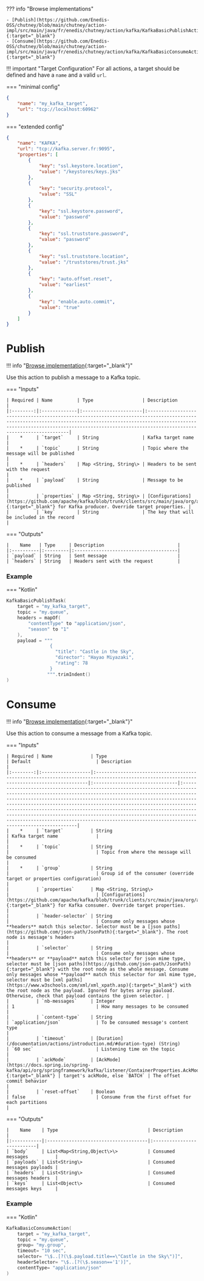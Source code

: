 <!--
  ~ SPDX-FileCopyrightText: 2017-2024 Enedis
  ~
  ~ SPDX-License-Identifier: Apache-2.0
  ~
-->

??? info "Browse implementations"

    - [Publish](https://github.com/Enedis-OSS/chutney/blob/main/chutney/action-impl/src/main/java/fr/enedis/chutney/action/kafka/KafkaBasicPublishAction.java){:target="_blank"}
    - [Consume](https://github.com/Enedis-OSS/chutney/blob/main/chutney/action-impl/src/main/java/fr/enedis/chutney/action/kafka/KafkaBasicConsumeAction.java){:target="_blank"}

!!! important "Target Configuration"
For all actions, a target should be defined and have a `name` and a valid `url`.

=== "minimal config"

```json title="Kafka target example"
{
    "name": "my_kafka_target",
    "url": "tcp://localhost:60962"
}
```

=== "extended config"

```json title="Kafka target example"
{
    "name": "KAFKA",
    "url": "tcp://kafka.server.fr:9095",
    "properties": [
        {
            "key": "ssl.keystore.location",
            "value": "/keystores/keys.jks"
        },
        {
            "key": "security.protocol",
            "value": "SSL"
        },
        {
            "key": "ssl.keystore.password",
            "value": "password"
        },
        {
            "key": "ssl.truststore.password",
            "value": "password"
        },
        {
            "key": "ssl.truststore.location",
            "value": "/truststores/trust.jks"
        },
        {
            "key": "auto.offset.reset",
            "value": "earliest"
        },
        {
            "key": "enable.auto.commit",
            "value": "true"
        }
    ]
}
```

# Publish

!!!
info "[Browse implementation](https://github.com/Enedis-OSS/chutney/blob/main/chutney/action-impl/src/main/java/fr/enedis/chutney/action/kafka/KafkaBasicPublishAction.java){:target="_blank"}"

Use this action to publish a message to a Kafka topic.

=== "Inputs"

    | Required | Name         | Type                  | Description                                                                                                                                                                                                                                                |
    |:--------:|:-------------|:----------------------|:-----------------------------------------------------------------------------------------------------------------------------------------------------------------------------------------------------------------------------------------------------------|
    |    *     | `target`     | String                | Kafka target name                                                                                                                                                                                                                                          |
    |    *     | `topic`      | String                | Topic where the message will be published                                                                                                                                                                                                                  |
    |    *     | `headers`    | Map <String, String\> | Headers to be sent with the request                                                                                                                                                                                                                        |
    |    *     | `payload`    | String                | Message to be published                                                                                                                                                                                                                                    |
    |          | `properties` | Map <String, String\> | [Configurations](https://github.com/apache/kafka/blob/trunk/clients/src/main/java/org/apache/kafka/clients/producer/ProducerConfig.java){:target="_blank"} for Kafka producer. Override target properties. |
    |          | `key`        | String                | The key that will be included in the record                                                                                                                                                                                                                |

=== "Outputs"

    |    Name   | Type     | Description                           |
    |:----------|:---------|:--------------------------------------|
    | `payload` | String   | Sent message                          |
    | `headers` | String   | Headers sent with the request         |

### Example

=== "Kotlin"

``` kotlin
KafkaBasicPublishTask(
    target = "my_kafka_target",
    topic = "my.queue",
    headers = mapOf(
        "contentType" to "application/json",
        "season" to "1"
    ),
    payload = """
                {
                  "title": "Castle in the Sky",
                  "director": "Hayao Miyazaki",
                  "rating": 78
                }
               """.trimIndent()
)
```

# Consume

!!!
info "[Browse implementation](https://github.com/Enedis-OSS/chutney/blob/main/chutney/action-impl/src/main/java/fr/enedis/chutney/action/kafka/KafkaBasicConsumeAction.java){:target="_blank"}"

Use this action to consume a message from a Kafka topic.

=== "Inputs"

    | Required | Name              | Type                                                                                                                                     | Default                        | Description                                                                                                                                                                                                                                                                                                                                                                                                                                                                                                                              |
    |:--------:|:------------------|:-----------------------------------------------------------------------------------------------------------------------------------------|:-------------------------------|:-----------------------------------------------------------------------------------------------------------------------------------------------------------------------------------------------------------------------------------------------------------------------------------------------------------------------------------------------------------------------------------------------------------------------------------------------------------------------------------------------------------------------------------------|
    |    *     | `target`          | String                                                                                                                                   | Kafka target name              |                                                                                                                                                                                                                                                                                                                                                                                                                                                                                                                                          |
    |    *     | `topic`           | String                                                                                                                                   |                                | Topic from where the message will be consumed                                                                                                                                                                                                                                                                                                                                                                                                                                                                                            |
    |    *     | `group`           | String                                                                                                                                   |                                | Group id of the consumer (override target or properties configuration)                                                                                                                                                                                                                                                                                                                                                                                                                                                                                                                 |
    |          | `properties`      | Map <String, String\>                                                                                                                    |                                | [Configurations](https://github.com/apache/kafka/blob/trunk/clients/src/main/java/org/apache/kafka/clients/consumer/ConsumerConfig.java){:target="_blank"} for Kafka consumer. Override target properties.                                                                                                                                                                                                                                                                                                        |
    |          | `header-selector` | String                                                                                                                                   |                                | Consume only messages whose **headers** match this selector. Selector must be a [json paths](https://github.com/json-path/JsonPath){:target="_blank"}. The root node is message's headers                                                                                                                                                                                                                                                                                                                                                |
    |          | `selector`        | String                                                                                                                                   |                                | Consume only messages whose **headers** or **payload** match this selector for json mime type, selector must be [json paths](https://github.com/json-path/JsonPath){:target="_blank"} with the root node as the whole message. Consume only messages whose **payload** match this selector for xml mime type, selector must be [xml paths](https://www.w3schools.com/xml/xml_xpath.asp){:target="_blank"} with the root node as the payload. Ignored for bytes array pauload. Otherwise, check that payload contains the given selector. |
    |          | `nb-messages`     | Integer                                                                                                                                  | 1                              | How many messages to be consumed                                                                                                                                                                                                                                                                                                                                                                                                                                                                                                         |
    |          | `content-type`    | String                                                                                                                                   | `application/json`             | To be consumed message's content type                                                                                                                                                                                                                                                                                                                                                                                                                                                                                                    |
    |          | `timeout`         | [Duration](/documentation/actions/introduction.md/#duration-type) (String)                                                               | `60 sec`                       | Listening time on the topic                                                                                                                                                                                                                                                                                                                                                                                                                                                                                                              |
    |          | `ackMode`         | [AckMode](https://docs.spring.io/spring-kafka/api/org/springframework/kafka/listener/ContainerProperties.AckMode.html){:target="_blank"} | target's ackMode, else `BATCH` | The offset commit behavior                                                                                                                                                                                                                                                                                                                                                                                                                                                                                                               |
    |          | `reset-offset`    | Boolean                                                                                                                                  | false                          | Consume from the first offset for each partitions                                                                                                                                                                                                                                                                                                                                                                                                                                                                                        |

=== "Outputs"

    |    Name    | Type                                 | Description                |
    |:-----------|:-------------------------------------|:---------------------------|
    | `body`     | List<Map<String,Object\>\>           | Consumed messages          |
    | `payloads` | List<String\>                        | Consumed messages payloads |
    | `headers`  | List<String\>                        | Consumed messages headers  |
    | `keys`     | List<Object\>                        | Consumed messages keys     |

### Example

=== "Kotlin"

``` kotlin
KafkaBasicConsumeAction(
    target = "my_kafka_target",
    topic = "my.queue",
    group= "my.group",
    timeout= "10 sec",
    selector= "\$..[?(\$.payload.title==\"Castle in the Sky\")]",
    headerSelector= "\$..[?(\$.season=='1')]",
    contentType= "application/json"
)
```
